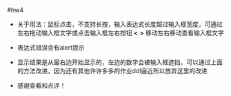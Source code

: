 #hw4

+ 关于用法：鼠标点击，不支持长按，输入表达式长度超过输入框宽度，可通过左右拖动输入框文字或点击输入框左右按钮 **<** **>** 移动左右移动查看输入框文字

+ 表达式错误会有alert提示

+ 显示结果是从最右边开始显示的，左边的数字会被输入框遮挡，可以通过上面的方法改进，因为还有其他许许多多的作业ddl逼近所以放弃这里的改进

+ 感谢查看和点评！